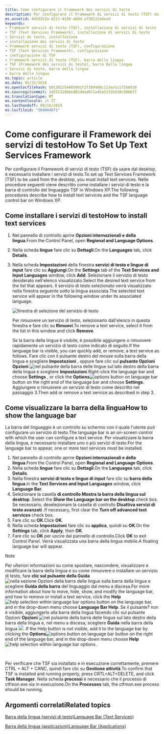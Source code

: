 ```yaml
---
title: Come configurare il Framework dei servizi di testo
description: Per configurare il Framework di servizi di testo (TSF) da usare dal desktop, è necessario installare i servizi di testo. Nelle procedure seguenti viene descritto come installare i servizi di testo e la barra di controllo del linguaggio TSF in Windows XP.
ms.assetid: 4d39252a-8211-4150-a60d-a730132adead
keywords:
- Framework servizi di testo (TSF), installazione di servizi di testo
- TSF (Text Services Framework), installazione di servizi di testo
- Servizi di testo, installazione
- installazione dei servizi di testo
- Framework servizi di testo (TSF), configurazione
- TSF (Text Services Framework), configurazione
- configurazione di TSF
- Framework servizi di testo (TSF), barra della lingua
- TSF (Framework dei servizi di testo), barra della lingua
- Servizi di testo, barra della lingua
- barra della lingua
ms.topic: article
ms.date: 05/31/2018
ms.openlocfilehash: b01302254405001f2f189480c113ea1c17266930
ms.sourcegitcommit: 2d531328b6ed82d4ad971a45a5131b430c5866f7
ms.translationtype: MT
ms.contentlocale: it-IT
ms.lasthandoff: 09/16/2019
ms.locfileid: "104044571"
---
```

# <a name="how-to-set-up-text-services-framework"></a><span data-ttu-id="8ce9c-115">Come configurare il Framework dei servizi di testo</span><span class="sxs-lookup"><span data-stu-id="8ce9c-115">How To Set Up Text Services Framework</span></span>

<span data-ttu-id="8ce9c-116">Per configurare il Framework di servizi di testo (TSF) da usare dal desktop, è necessario installare i servizi di testo.</span><span class="sxs-lookup"><span data-stu-id="8ce9c-116">To set up Text Services Framework (TSF) to be used from the desktop, you must install text services.</span></span> <span data-ttu-id="8ce9c-117">Nelle procedure seguenti viene descritto come installare i servizi di testo e la barra di controllo del linguaggio TSF in Windows XP.</span><span class="sxs-lookup"><span data-stu-id="8ce9c-117">The following procedures describe how to install text services and the TSF language control bar on Windows XP.</span></span>

## <a name="how-to-install-text-services"></a><span data-ttu-id="8ce9c-118">Come installare i servizi di testo</span><span class="sxs-lookup"><span data-stu-id="8ce9c-118">How to install text services</span></span>

1.  <span data-ttu-id="8ce9c-119">Nel pannello di controllo aprire **Opzioni internazionali e della lingua**.</span><span class="sxs-lookup"><span data-stu-id="8ce9c-119">From the Control Panel, open **Regional and Language Options**.</span></span>
2.  <span data-ttu-id="8ce9c-120">Nella scheda **lingue** fare clic su **Dettagli**.</span><span class="sxs-lookup"><span data-stu-id="8ce9c-120">On the **Languages** tab, click **Details**.</span></span>
3.  <span data-ttu-id="8ce9c-121">Nella scheda **Impostazioni** della finestra **servizi di testo e lingue di input** fare clic su **Aggiungi**.</span><span class="sxs-lookup"><span data-stu-id="8ce9c-121">On the **Settings** tab of the **Text Services and Input Languages** window, click **Add**.</span></span> <span data-ttu-id="8ce9c-122">Selezionare il servizio di testo desiderato nell'elenco visualizzato.</span><span class="sxs-lookup"><span data-stu-id="8ce9c-122">Select the desired text service from the list that appears.</span></span> <span data-ttu-id="8ce9c-123">Il servizio di testo selezionato verrà visualizzato nella finestra seguente sotto la lingua associata.</span><span class="sxs-lookup"><span data-stu-id="8ce9c-123">The selected text service will appear in the following window under its associated language.</span></span>

    ![finestra di selezione del servizio di testo](images/text-service-selection.gif)

    <span data-ttu-id="8ce9c-125">Per rimuovere un servizio di testo, selezionarlo dall'elenco in questa finestra e fare clic su **Rimuovi**.</span><span class="sxs-lookup"><span data-stu-id="8ce9c-125">To remove a text service, select it from the list in this window and click **Remove**.</span></span>

    <span data-ttu-id="8ce9c-126">Se la barra della lingua è visibile, è possibile aggiungere o rimuovere rapidamente un servizio di testo come indicato di seguito.</span><span class="sxs-lookup"><span data-stu-id="8ce9c-126">If the language bar is visible, you can quickly add, or remove, a text service as follows.</span></span> <span data-ttu-id="8ce9c-127">Fare clic con il pulsante destro del mouse sulla barra della lingua e scegliere **Impostazioni** , oppure fare clic sul **pulsante Opzioni Opzioni** ![ nel pulsante della barra ](images/options-btn.gif) delle lingue sul lato destro della barra della lingua e scegliere **Impostazioni**.</span><span class="sxs-lookup"><span data-stu-id="8ce9c-127">Right-click the language bar and choose **Settings** , or click the **Options**![options button on language bar](images/options-btn.gif) button on the right end of the language bar and choose **Settings**.</span></span> <span data-ttu-id="8ce9c-128">Aggiungere o rimuovere un servizio di testo come descritto nel passaggio 3.</span><span class="sxs-lookup"><span data-stu-id="8ce9c-128">Then add or remove a text service as described in step 3.</span></span>

## <a name="how-to-show-the-language-bar"></a><span data-ttu-id="8ce9c-129">Come visualizzare la barra della lingua</span><span class="sxs-lookup"><span data-stu-id="8ce9c-129">How to show the language bar</span></span>

<span data-ttu-id="8ce9c-130">La barra del linguaggio è un controllo su schermo con il quale l'utente può configurare un servizio di testo.</span><span class="sxs-lookup"><span data-stu-id="8ce9c-130">The language bar is an on-screen control with which the user can configure a text service.</span></span> <span data-ttu-id="8ce9c-131">Per visualizzare la barra della lingua, è necessario installare uno o più servizi di testo.</span><span class="sxs-lookup"><span data-stu-id="8ce9c-131">For the language bar to appear, one or more text services must be installed.</span></span>

1.  <span data-ttu-id="8ce9c-132">Nel pannello di controllo aprire **Opzioni internazionali e della lingua**.</span><span class="sxs-lookup"><span data-stu-id="8ce9c-132">From the Control Panel, open **Regional and Language Options**.</span></span>
2.  <span data-ttu-id="8ce9c-133">Nella scheda **lingue** fare clic su **Dettagli**.</span><span class="sxs-lookup"><span data-stu-id="8ce9c-133">On the **Languages** tab, click **Details**.</span></span>
3.  <span data-ttu-id="8ce9c-134">Nella finestra **servizi di testo e lingue di input** fare clic su **barra della lingua**.</span><span class="sxs-lookup"><span data-stu-id="8ce9c-134">In the **Text Services and Input Languages** window, click **Language Bar**.</span></span>
4.  <span data-ttu-id="8ce9c-135">Selezionare la casella **di controllo Mostra la barra della lingua sul desktop** .</span><span class="sxs-lookup"><span data-stu-id="8ce9c-135">Select the **Show the Language bar on the desktop** check box.</span></span> <span data-ttu-id="8ce9c-136">Se necessario, deselezionare la casella di controllo **Disattiva servizi di testo avanzati** .</span><span class="sxs-lookup"><span data-stu-id="8ce9c-136">If necessary, first clear the **Turn off advanced text services** check box.</span></span>
5.  <span data-ttu-id="8ce9c-137">Fare clic su **OK**.</span><span class="sxs-lookup"><span data-stu-id="8ce9c-137">Click **OK**.</span></span>
6.  <span data-ttu-id="8ce9c-138">Nella scheda **Impostazioni** fare clic su **applica**, quindi su **OK**.</span><span class="sxs-lookup"><span data-stu-id="8ce9c-138">On the **Settings** tab, click **Apply**, then **OK**.</span></span>
7.  <span data-ttu-id="8ce9c-139">Fare clic su **OK** per uscire dal pannello di controllo.</span><span class="sxs-lookup"><span data-stu-id="8ce9c-139">Click **OK** to exit Control Panel.</span></span> <span data-ttu-id="8ce9c-140">Verrà visualizzata una barra della lingua mobile.</span><span class="sxs-lookup"><span data-stu-id="8ce9c-140">A floating language bar will appear.</span></span>

> [!Note]
>
> <span data-ttu-id="8ce9c-141">Per ulteriori informazioni su come spostare, nascondere, visualizzare e modificare la barra della lingua e su come rimuovere o installare un servizio di testo, fare **clic sul pulsante della Guida** ![ nella sezione Opzioni della barra delle lingue ](images/help-balloon.gif) sulla barra della lingua e scegliere **Guida della barra** del linguaggio dal menu a discesa.</span><span class="sxs-lookup"><span data-stu-id="8ce9c-141">For more information about how to move, hide, show, and modify the language bar, and how to remove or install a text service, click the **Help**![help selection within language bar options](images/help-balloon.gif) button on the language bar, and in the drop-down menu choose **Language Bar Help**.</span></span> <span data-ttu-id="8ce9c-142">Se il pulsante? non è visibile, aggiungerlo alla barra della lingua facendo clic sul pulsante Opzioni **Opzioni** ![ nel pulsante della barra delle lingue ](images/options-btn.gif) sul lato destro della barra della lingua e, nel menu a discesa, scegliere **Guida** nella barra della lingua ![ ](images/help-balloon.gif) .</span><span class="sxs-lookup"><span data-stu-id="8ce9c-142">If the Help button is not visible, add it to the language bar by clicking the **Options**![options button on language bar](images/options-btn.gif) button on the right end of the language bar, and in the drop-down menu choose **Help**![help selection within language bar options](images/help-balloon.gif) .</span></span>

 

<span data-ttu-id="8ce9c-143">Per verificare che TSF sia installato e in esecuzione correttamente, premere CTRL + ALT + CANC, quindi fare clic su **Gestione attività**.</span><span class="sxs-lookup"><span data-stu-id="8ce9c-143">To confirm that TSF is installed and running properly, press CRTL+ALT+DELETE, and click **Task Manager**.</span></span> <span data-ttu-id="8ce9c-144">Nella scheda **processi** è necessario che il processo di ctfmon.exe sia in esecuzione.</span><span class="sxs-lookup"><span data-stu-id="8ce9c-144">On the **Processes** tab, the ctfmon.exe process should be running.</span></span>

## <a name="related-topics"></a><span data-ttu-id="8ce9c-145">Argomenti correlati</span><span class="sxs-lookup"><span data-stu-id="8ce9c-145">Related topics</span></span>

<dl> <dt>

[<span data-ttu-id="8ce9c-146">Barra della lingua (servizi di testo)</span><span class="sxs-lookup"><span data-stu-id="8ce9c-146">Language Bar (Text Services)</span></span>](language-bar.md)
</dt> <dt>

[<span data-ttu-id="8ce9c-147">Barra della lingua (applicazioni)</span><span class="sxs-lookup"><span data-stu-id="8ce9c-147">Language Bar (Applications)</span></span>](language-bar-app.md)
</dt> </dl>

 

 




